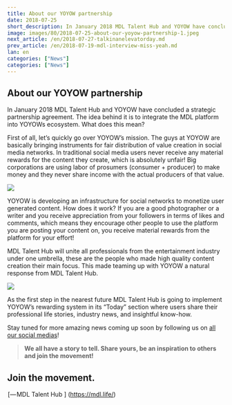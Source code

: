 ```yaml
---
title: About our YOYOW partnership
date: 2018-07-25
short_description: In January 2018 MDL Talent Hub and YOYOW have concluded a strategic partnership agreement.
image: images/80/2018-07-25-about-our-yoyow-partnership-1.jpeg
next_article: /en/2018-07-27-talkinanelevatorday.md
prev_article: /en/2018-07-19-mdl-interview-miss-yeah.md
lan: en
categories: ["News"]
categories: ["News"]
---
```


## About our **YOYOW** partnership

In January 2018 MDL Talent Hub and YOYOW have concluded a strategic partnership agreement. The idea behind it is to integrate the MDL platform into YOYOWs ecosystem. What does this mean?

First of all, let’s quickly go over YOYOW’s mission. The guys at YOYOW are basically bringing instruments for fair distribution of value creation in social media networks. In traditional social media users never receive any material rewards for the content they create, which is absolutely unfair! Big corporations are using labor of prosumers (consumer + producer) to make money and they never share income with the actual producers of that value.

![](/images/80/2018-07-25-about-our-yoyow-partnership-2.jpeg)

YOYOW is developing an infrastructure for social networks to monetize user generated content. How does it work? If you are a good photographer or a writer and you receive appreciation from your followers in terms of likes and comments, which means they encourage other people to use the platform you are posting your content on, you receive material rewards from the platform for your effort!

MDL Talent Hub will unite all professionals from the entertainment industry under one umbrella, these are the people who made high quality content creation their main focus. This made teaming up with YOYOW a natural response from MDL Talent Hub.

![](/images/80/2018-07-25-about-our-yoyow-partnership-3.jpeg)

As the first step in the nearest future MDL Talent Hub is going to implement YOYOW’s rewarding system in its “Today” section where users share their professional life stories, industry news, and insightful know-how.

Stay tuned for more amazing news coming up soon by following us on [all our social medias](http://l.ead.me/bavdXj)!


> **We all have a story to tell. Share yours, be an inspiration to others and join the movement!**

## Join the movement.

 [— MDL Talent Hub ] (https://mdl.life/)

